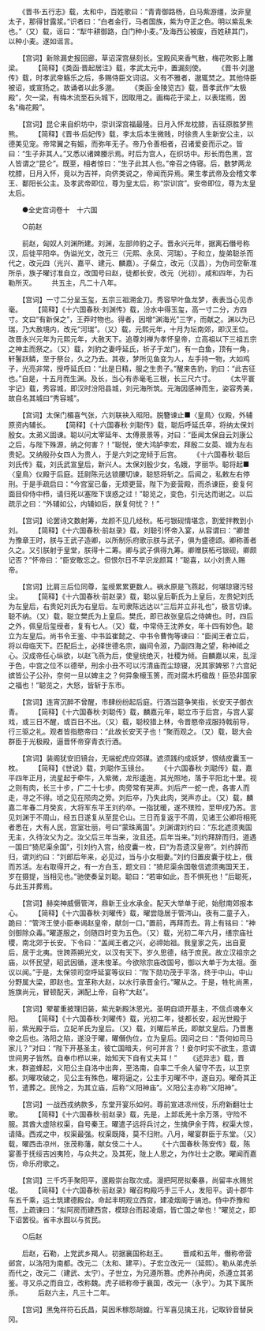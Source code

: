 <!-- { "loadSidebar": true } -->
　　《晋书·五行志》载，太和中，百姓歌曰：“青青御路杨，白马紫游缰，汝非皇太子，那得甘露浆。”识者曰：“白者金行，马者国族，紫为夺正之色。明以紫乱朱也。”（又）载，谣曰：“犁牛耕御路，白门种小麦。”及海西公被废，百姓耕其门，以种小麦。遂如谣言。

　　【宫词】新除漏史报回廊，草诏深宫昼刻长。宝殿风来香气散，梅花吹影上雕梁。
　　【简释】《类函·晋起居注》载，孝武太元中，置漏刻使。
　　《晋书·刘邈传》载，时孝武帝觞乐之后，多赐侍臣文词诏。义有不雅者，邈辄焚之。其他侍臣被诏，或宣扬之。故诵者以此多邈。
　　《类函·金陵览古》载，晋孝武作“太极殿”，欠一梁，有梅木流至石头城下，因取用之。画梅花于梁上，以表瑞焉，因名“梅花殿”。

　　【宫词】昆仑来自织坊中，崇训深宫福最隆。日月入怀龙枕膝，吉征原胜梦熊熊。
　　【简释】《晋书·后妃传》载，李太后本生微贱，时徐贵人生新安公主，以德美见宠。帝常翼之有娠，而弥年无子。帝乃令善相者，召诸爱妾而示之。皆曰：“生子非其人。”又悉以诸婢媵示焉。时后为宫人，在织坊中。形长而色黑，宫人皆谓之“昆仑”。既至，相者惊曰：“生子此其人也。”帝召之侍寝。后，数梦两龙枕膝，日月入怀，竟以为吉祥，向侪类说之，帝闻而异焉。果生孝武帝及会稽文孝王、鄱阳长公主。及孝武帝即位，尊为皇太后，称“崇训宫”。安帝即位，尊为太皇太后。

　　●全史宫词卷十　十六国

　　○前赵

　　前赵，匈奴人刘渊所建。刘渊，左部帅豹之子。晋永兴元年，据离石僭号称汉，后徙平阳卒。伪谥光文，改元三（元熙、永凤、河瑞）。子和立，旋弟聪杀而代之，改元四（光兴、嘉平、建元、麟嘉）。子粲立，改元（汉昌），为伪司空靳准所杀，族子曜讨准自立，改国号曰赵，徒都长安，改元（光初）。咸和四年，为石勒所灭。
　　共五主，凡二十八年。

　　【宫词】一寸二分呈玉玺，五宗三祖溯金刀。秀容早叶鱼龙梦，表表当心见赤毫。
　　【简释】《十六国春秋·刘渊传》载，汾水中得玉玺，高一寸二分，方四寸。文曰“有新保之”，王莽时物也。得者，因增“渊海光”三字，而献之。渊以为已瑞，乃大赦境内，改元“河瑞”。（又）载，元熙元年，十月为坛南郊，即汉王位。改晋永兴元年为元熙元年，大赦天下。追尊刘禅为孝怀皇帝，立高祖以下三祖五宗之神主而祭之。（又）载，刘豹之妻呼延氏，祈子于龙门，有一白鱼，顶有一角，轩鬐跃鳞，至于祭台，久之乃去。其夜，梦所见鱼变为人，左手持一物，大如鸡子，光亮非常，授呼延氏曰：“此是日精，服之生贵子。”醒来告豹，豹曰：“此吉征也。”自是，十五月而生渊。及长，当心有赤毫毛三根，长三尺六寸。
　　《太平寰宇记》载，秀容城，即汉时汾阳县城，刘元海所筑。元海因感神而生，姿容秀美，故自名其城曰“秀容城”。

　　【宫词】太保门楣喜气张，六刘联袂入昭阳。脱簪谏止■〈皇鳥〉仪殿，外辅原资内辅长。
　　【简释】《十六国春秋·刘聪传》载，聪后呼延氏卒，将纳太保刘殷女。太弟义固谏。聪以问太宰延年、太傅景景等，对曰：“臣闻太保自云刘康公之后，与陛下殊源，纳之何害？！”聪悦，使大鸿胪李宏，拜殷二女英、娥为左右贵妃。又纳殷孙女四人为贵人，于是六刘之宠倾于后宫。
　　《十六国春秋·聪后刘氏传》载，刘氏武宣皇后，新兴人。太保刘殷少女，名娥，字丽华。聪将起■〈皇鳥〉仪殿于后庭。廷尉陈元达锁腰切谏，聪怒将斩之。后闻之，私敕左右停刑。于是手疏启曰：“今宫室已备，无烦更营。陛下为妾营殿，而杀谏臣，妾复何面目仰侍中栉，请归死以塞陛下误惑之过！”聪览之，变色，引元达而谢之。以后疏示之曰：“外辅如公，内辅如后，朕复何忧？！”

　　【宫词】论罢诗文数射筹，龙颜不见几经秋。柘弓银砚情堪念，割爱拌教到小刘。
　　【简释】《十六国春秋·前赵录》载，刘聪引怀帝入宴，从容谓曰：“卿昔为豫章王时，朕与王武子造卿，以所制乐府歌示朕与武子，俱为盛德颂。卿称善者久之。又引朕射于皇堂，朕得十二筹。卿与武子俱得九筹。卿赠朕柘弓银砚，卿颇记否？”怀帝曰：“臣安敢忘之。但恨尔日不早识龙颜耳！”聪喜，以小刘贵人赐帝。

　　【宫词】比肩三后位同尊，玺绶累累更数人。祸水原是飞燕起，何堪琼寝污轻尘。
　　【简释】《十六国春秋·前赵录》载，聪以皇后靳氏为上皇后，左贵妃刘氏为左皇后，右贵妃刘氏为右皇后。左司隶陈远达以“三后并立非礼也”，极言切谏。聪不纳。（又）载，聪立樊氏为上皇后。樊氏，即已故张皇后之侍婢也。时，四后之外，佩皇后玺绶者，复有七人。（又）载，中常侍王沈养女，年十四有妙色。聪立为左皇后。尚书令王鉴、中书监崔懿之、中书令曹恂等谏曰：“臣闻王者立后，将以母临天下。匹配后土，必择世德名宗，幽间令淑，乃副四海之望，称神祗之心。汉成帝任心纵欲，以赵飞燕为后，使皇统绝灭，社稷为倾。自麟嘉以来，乱淫于色，中宫之位不以德举，刑余小丑不可以污清庙而尘琼寝，况其家婢邪？六宫妃嫔皆公子公孙，奈何一旦以婢主之？何异象榱玉篑，而对腐木朽楹哉！臣恐非国家之福也！”聪览之，大怒，皆斩于东市。

　　【宫词】连宵沉醉不曾醒，市肆纷纷起后庭。行酒当筵争笑指，长安天子御衣青。
　　【简释】《十六国春秋·刘聪传》载，麟嘉元年，聪立市于后宫，与宫人宴戏，或三日不醒，或百日不出。（又）载，聪校猎上林，令晋愍帝戎服持戟前导，行三驱之礼。观者皆指愍帝曰：“此故长安天子也！”聚而观之。（又）载，聪大会群臣于光极殿，逼晋怀帝穿青衣行酒。

　　【宫词】装阁犹安旧镜台，无端蛇虎应郊禖。遮须践约成妖梦，恨结皮囊玉一枚。
　　【简释】《世说》载，刘聪作玉镜台。
　　《十六国春秋·刘聪传》载，嘉平四年正月，流星起于牵牛，入紫微，龙形逶迤，其光照地，落于平阳北十里。视之则有肉，长三十步，广二十七步。肉旁常有哭声。刘后产一蛇一虎，各害人而走，寻之不得。顷之见在陨肉之旁。刘后卒，乃失此肉，哭声亦止。（又）载，麟嘉二年春二月癸亥，大将军东平王刘约卒。一指犹暖，遂不殡殓，至甲戌乃苏。言见刘渊于不周山，经五日遂复从至昆仑山。三日而复返于不周，见诸王公卿将相死者悉在，大有人民，宫室壮丽，号曰“蒙珠离国”。刘渊谓刘约曰：“东北遮须夷国无主，久待汝父为之。汝父后三年当来，汝且还。后年当来。”刘约拜辞而归，道遇一国曰“猗尼渠余国”，引刘约入宫，给皮囊一枚，曰“为吾遗汉皇帝”。刘约辞而归，谓刘约曰：“刘郎后年来，必见过，当与小女相妻。”刘约归置皮囊于枕上，俄而苏活。左右取得开之，有一方白玉，题文曰：“猗尼渠余国敬信遮须夷国天王，岁在摄提，当相见也。”驰使奏呈刘聪。聪曰：“若审如此，吾不惧死也！”后聪死，与此玉并葬焉。

　　【宫词】赫奕神威慑管涔，鼎新王业水承金。配天大举单于祀，始慰南郊报本心。
　　【简释】《十六国春秋·刘曜传》载，曜尝隐居于管涔山。夜有二童子入，跪曰：“管涔王使小臣奉谒赵皇帝，献剑一口。”置前，再拜而去。背上有铭曰：“神剑御除众毒。”曜遂服之，剑随四时变为五色。（又）载，光初二年六月，缮宗庙社稷，南北郊于长安。下令曰：“盖闻王者之兴，必禘始祖。我皇家之先，出自夏后，居于北夷。世跨燕朔光文，以汉有天下。岁久思德，结于庶民。故立汉祖宗之庙，以怀民望，昭武因循，遂未悛革。今欲除宗庙改国号，御以大单于为太祖。亟议以闻。”于是，太保领司空呼延宴等议曰：“陛下勋功茂于平洛，终于中山。中山分野属大梁，即赵也。宜革称大赵，以水行承晋金行。”曜从之。于是，牲牝尚黑，旌旗尚元，冒顿配天，渊配上帝，自称“大赵”。

　　【宫词】翚翟重披理旧装，紫光新殿沐恩光。圣明自颂开基主，不信贞魂奉义阳。
　　【简释】《十六国春秋·刘曜传》载，光初二年，徙都长安，起光世殿于前，紫光殿于后。立妃羊氏为皇后。（又）载，刘曜后羊氏，即献文皇后。乃晋惠帝之后也。洛阳之陷，遂没于曜，曜僭伪位，立为皇后。因问之曰：“吾何如司马家儿？”对曰：“陛下开基圣主，彼亡国暗夫，何可并言？！妾尔时实不欲生，意谓世间男子皆然。自奉巾栉以来，始知天下自有丈夫耳！”
　　《述异志》载，晋末，群盗蜂起，义阳公主自洛中出奔，至洛南，自率二千余人留守不去，以卫京都。刘曜攻破之，见公主有殊色，曜将逼之，公主手刃曜不中，遂自刃。曜奇其正节，遣葬之。民怜之，为其立庙，后称“义阳神庙”。义阳公主亦称“义阳神”。

　　【宫词】一战西戎纳款多，东堂开宴乐如何。尊前宣进凉州伎，乐府新翻壮士歌。
　　【简释】《十六国春秋·前赵录》载，先是，上邽氐羌十余万落，守险不服。其酋大虚除权渠，自号秦王。曜遣子远将兵讨之，生擒伊余于阵，权渠大惊，请降。西戎之中，权渠最强。权渠既降，莫不归附。八月，曜宴群臣于东堂。（又）载，曜西击凉州，张茂称藩，献女伎二十人。
　　《十六国春秋·陈安传》载，陈宴善于抚绥吉凶夷险，与众共之。及其死，陇上人思之，为作壮士之歌。曜闻而嘉伤，命乐府歌之。

　　【宫词】三千巧手聚阳平，邃殿崇台取次成。漫把阿房拟秦暴，尚留丰水赐贫氓。
　　【简释】《十六国春秋·前赵录》曜召构殿巧手三千人，发阳平。调十郡牛车五千乘，运土筑建德殿台。命起丰明观立西宫，建凌烟阁于镐池。侍中乔豫和苞，上疏谏曰：“拟阿房而建西宫，模琼台而起凌烟，皆亡国之举也！”曜览之，即下诏罢役。省丰水囿以与贫民。

　　○后赵

　　后赵，石勒，上党武乡羯人。初据襄国称赵王。
　　晋咸和五年，僭称帝营邺宫，以洛阳为南都。改元二（太和、建平）。子宏立改元一（延熙）。勒从弟虎杀而代之，改元二（建武、太宁）。子世立，为兄遵所篡。虎养孙冉闵，杀遵立其弟鉴。寻又杀之而自立，改称魏。虎子祗称帝于襄国，改元一（永宁）。为其下属所杀。
　　后赵六主，凡三十二年。

　　【宫词】黑兔祥符石氏昌，莫因禾稼怨胡蝗。行军喜见擒王兆，记取铃音替戾冈。
